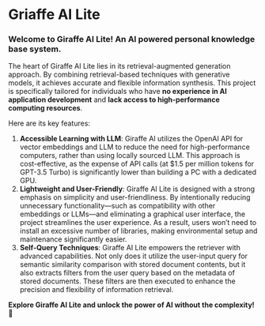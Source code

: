 # Griaffe AI Lite
### Welcome to Giraffe AI Lite! An AI powered personal knowledge base system.<br>
<p>The heart of Giraffe AI Lite lies in its retrieval-augmented generation approach. By combining retrieval-based techniques with generative models, it achieves accurate and flexible information synthesis. This project is specifically tailored for individuals who have <strong>no experience in AI application development</strong> and <strong>lack access to high-performance computing resources</strong>. 
<p>Here are its key features:<br>
<ol>
  <li><strong>Accessible Learning with LLM</strong>: Giraffe AI utilizes the OpenAI API for vector embeddings and LLM to reduce the need for high-performance computers, rather than using locally sourced LLM. This approach is cost-effective, as the expense of API calls (at $1.5 per million tokens for GPT-3.5 Turbo) is significantly lower than building a PC with a dedicated GPU.</li>
  <li><strong>Lightweight and User-Friendly</strong>: Giraffe AI Lite is designed with a strong emphasis on simplicity and user-friendliness. By intentionally reducing unnecessary functionality—such as compatibility with other embeddings or LLMs—and eliminating a graphical user interface, the project streamlines the user experience. As a result, users won’t need to install an excessive number of libraries, making environmental setup and maintenance significantly easier. </li>
  <li><strong>Self-Query Techniques</strong>: Giraffe AI Lite empowers the retriever with advanced capabilities. Not only does it utilize the user-input query for semantic similarity comparison with stored document contents, but it also extracts filters from the user query based on the metadata of stored documents. These filters are then executed to enhance the precision and flexibility of information retrieval.</li>
</ol>
<p><strong>Explore Giraffe AI Lite and unlock the power of AI without the complexity! 🚀</strong>



